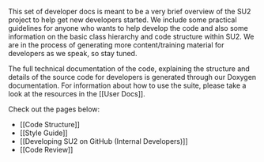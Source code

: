 This set of developer docs is meant to be a very brief overview of the SU2 project to help get new developers started. We include some practical guidelines for anyone who wants to help develop the code and also some information on the basic class hierarchy and code structure within SU2. We are in the process of generating more content/training material for developers as we speak, so stay tuned.

The full technical documentation of the code, explaining the structure and details of the source code for developers is generated through our Doxygen documentation. For information about how to use the suite, please take a look at the resources in the [[User Docs]].

Check out the pages below:

* [[Code Structure]]
* [[Style Guide]]
* [[Developing SU2 on GitHub (Internal Developers)]]
* [[Code Review]]
